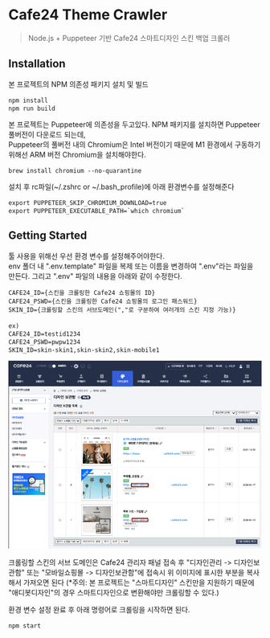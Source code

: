 # Cafe24 Theme Crawler

> Node.js + Puppeteer 기반 Cafe24 스마트디자인 스킨 백업 크롤러

## Installation

본 프로젝트의 NPM 의존성 패키지 설치 및 빌드

```
npm install
npm run build
```

본 프로젝트는 Puppeteer에 의존성을 두고있다. NPM 패키지를 설치하면 Puppeteer 풀버전이 다운로드 되는데,  
Puppeteer의 풀버전 내의 Chromium은 Intel 버전이기 때문에 M1 환경에서 구동하기 위해선 ARM 버전 Chromium을 설치해야한다.

```
brew install chromium --no-quarantine
```

설치 후 rc파일(~/.zshrc or ~/.bash_profile)에 아래 환경변수를 설정해준다

```
export PUPPETEER_SKIP_CHROMIUM_DOWNLOAD=true
export PUPPETEER_EXECUTABLE_PATH=`which chromium`
```

## Getting Started

툴 사용을 위해선 우선 환경 변수를 설정해주어야한다.  
env 폴더 내 ".env.template" 파일을 복제 또는 이름을 변경하여 ".env"라는 파일을 만든다.
그리고 ".env" 파일의 내용을 아래와 같이 수정한다.

```
CAFE24_ID={스킨을 크롤링한 Cafe24 쇼핑몰의 ID}
CAFE24_PSWD={스킨을 크롤링한 Cafe24 쇼핑몰의 로그인 패스워드}
SKIN_ID={크롤링할 스킨의 서브도메인(","로 구분하여 여러개의 스킨 지정 가능)}

ex)
CAFE24_ID=testid1234
CAFE24_PSWD=pwpw1234
SKIN_ID=skin-skin1,skin-skin2,skin-mobile1
```

![img1](./img/screenshot1.png)

크롤링할 스킨의 서브 도메인은 Cafe24 관리자 패널 접속 후 "디자인관리 -> 디자인보관함" 또는 "모바일쇼핑몰 -> 디자인보관함"에 접속시 위 이미지에 표시한 부분을 복사해서 가져오면 된다 (\*주의: 본 프로젝트는 "스마트디자인" 스킨만을 지원하기 때문에 "애디봇디자인"의 경우 스마트디자인으로 변환해야만 크롤링할 수 있다.)

환경 변수 설정 완료 후 아래 명령어로 크롤링을 시작하면 된다.

```
npm start
```
